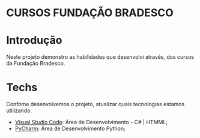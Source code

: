 # CURSOS FUNDAÇÃO BRADESCO

# Introdução

Neste projeto demonstro as habilidades que desenvolvi através, dos cursos da Fundação Bradesco.

# Techs

Confome desenvolvemos o projeto, atualizar quais tecnologias estamos utilizando.

* [Visual Studio Code](https://code.visualstudio.com/): Área de Desenvolvimento - C# | HTMML;
* [PyCharm](https://www.jetbrains.com/pt-br/pycharm/): Área de Desenvolvimento Python;

